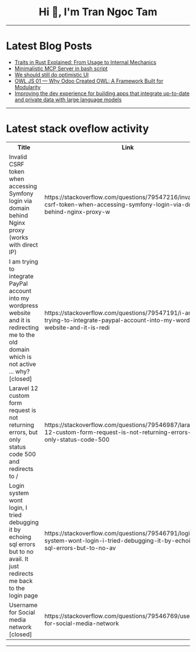 <h1 align="center">Hi 👋, I'm Tran Ngoc Tam</h1>

---

# Latest Blog Posts 
<!-- BLOG-POST-LIST:START -->
- [Traits in Rust Explained: From Usage to Internal Mechanics](https://dev.to/leapcell/traits-in-rust-explained-from-usage-to-internal-mechanics-3139)
- [Minimalistic MCP Server in bash script](https://dev.to/antonum/minimalistic-mcp-server-in-bash-script-10k5)
- [We should still do optimistic UI](https://dev.to/loukitzanna/we-should-still-do-optimistic-ui-3knm)
- [OWL JS 01 — Why Odoo Created OWL: A Framework Built for Modularity](https://dev.to/trishan_fernando/owl-js-01-why-odoo-created-owl-a-framework-built-for-modularity-3n99)
- [Improving the dev experience for building apps that integrate up-to-date and private data with large language models](https://dev.to/griptape/improving-the-dev-experience-for-building-apps-that-integrate-up-to-date-and-private-data-with-gpj)
<!-- BLOG-POST-LIST:END -->

---

# Latest stack oveflow activity
<table>
  <tr><th>Title</th><th>Link</th></tr>
  <!-- STACKOVERFLOW:START --><tr><td>Invalid CSRF token when accessing Symfony login via domain behind Nginx proxy &lpar;works with direct IP&rpar;</td><td>https://stackoverflow.com/questions/79547216/invalid-csrf-token-when-accessing-symfony-login-via-domain-behind-nginx-proxy-w</td></tr><tr><td>I am trying to integrate PayPal account into my wordpress website and it is redirecting me to the old domain which is not active ... why? [closed]</td><td>https://stackoverflow.com/questions/79547191/i-am-trying-to-integrate-paypal-account-into-my-wordpress-website-and-it-is-redi</td></tr><tr><td>Laravel 12 custom form request is not returning errors, but only status code 500 and redirects to /</td><td>https://stackoverflow.com/questions/79546987/laravel-12-custom-form-request-is-not-returning-errors-but-only-status-code-500</td></tr><tr><td>Login system wont login, I tried debugging it by echoing sql errors but to no avail. It just redirects me back to the login page</td><td>https://stackoverflow.com/questions/79546791/login-system-wont-login-i-tried-debugging-it-by-echoing-sql-errors-but-to-no-av</td></tr><tr><td>Username for Social media network [closed]</td><td>https://stackoverflow.com/questions/79546769/username-for-social-media-network</td></tr><!-- STACKOVERFLOW:END -->
</table>

---


